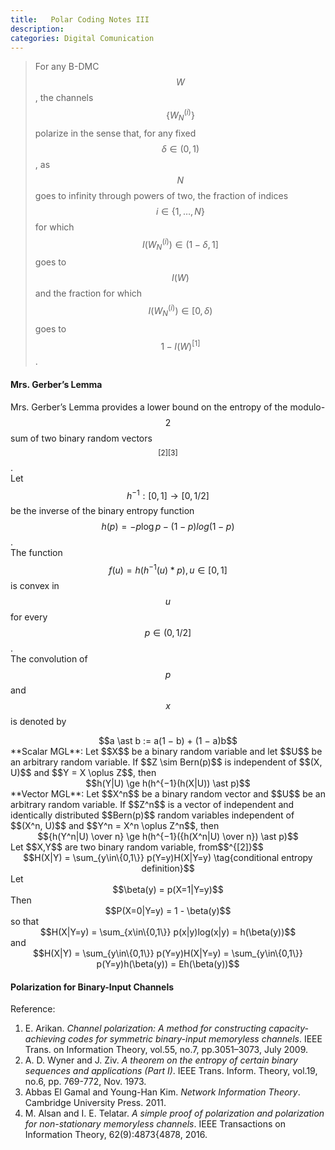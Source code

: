 ```yaml
---
title:   Polar Coding Notes III
description: 
categories: Digital Comunication
---
```


>  For any B-DMC $$W$$, the channels $$\{W_N^{(i)}\}$$ polarize in the sense that, for any fixed $$\delta \in (0, 1)$$, as $$N$$ goes to infinity through powers of two, the fraction of indices $$i \in \{1, \dots, N\}$$ for which $$I(W_N^{(i)}) \in (1 − \delta, 1]$$ goes to $$I(W)$$ and the fraction for which $$I(W_N^{(i)}) \in [0, \delta)$$ goes to $$1−I(W)^{[1]}$$.
  
#### **Mrs. Gerber’s Lemma**  
Mrs. Gerber’s Lemma provides a lower bound on the entropy of the modulo-$$2$$ sum of two binary random vectors$$^{[2][3]}$$.  
Let $$h^{-1} : [0, 1] \to [0, 1/2]$$ be the inverse of the binary entropy function $$h(p) = -p\log p - (1-p)log(1-p)$$.  
The function $$f(u) = h(h^{-1}(u)\ast p), u \in [0,1]$$ is convex in $$u$$ for every $$p \in (0,1/2]$$.  
The convolution of $$p$$ and $$x$$ is denoted by  
<center>$$a \ast b := a(1 − b) + (1 − a)b$$</center>  
**Scalar MGL**: Let $$X$$ be a binary random variable and let $$U$$ be an arbitrary random variable. If $$Z \sim Bern(p)$$ is independent of $$(X, U)$$ and $$Y = X \oplus Z$$, then
<center>$$h(Y|U) \ge h(h^{−1}(h(X|U)) \ast p)$$</center> 
**Vector MGL**: Let $$X^n$$ be a binary random vector and $$U$$ be an arbitrary random variable. If $$Z^n$$ is a vector of independent and identically distributed $$Bern(p)$$ random variables independent of $$(X^n, U)$$ and $$Y^n = X^n \oplus Z^n$$, then  
<center>$${h(Y^n|U) \over n} \ge h(h^{−1}({h(X^n|U) \over n}) \ast p)$$</center>  
Let $$X,Y$$ are two binary random variable, from$$^{[2]}$$  
<center>$$H(X|Y) = \sum_{y\in\{0,1\}} p(Y=y)H(X|Y=y) \tag{conditional entropy definition}$$</center>  
Let  
<center>$$\beta(y) = p(X=1|Y=y)$$</center>  
Then  
<center>$$P(X=0|Y=y) = 1 - \beta(y)$$</center>  
so that  
<center>$$H(X|Y=y) = \sum_{x\in\{0,1\}} p(x|y)log(x|y) = h(\beta(y))$$</center>  
and  
<center>$$H(X|Y) = \sum_{y\in\{0,1\}} p(Y=y)H(X|Y=y) = \sum_{y\in\{0,1\}} p(Y=y)h(\beta(y)) = Eh(\beta(y))$$</center>  
 

#### **Polarization for Binary-Input Channels**  



Reference:  
1. E. Arikan. *Channel polarization: A method for constructing capacity-achieving codes for symmetric binary-input memoryless channels*. IEEE Trans. on Information Theory, vol.55, no.7, pp.3051–3073, July 2009.  
2. A. D. Wyner and J. Ziv. *A theorem on the entropy of certain binary sequences and applications (Part I)*. IEEE Trans. Inform. Theory, vol.19, no.6, pp. 769-772, Nov. 1973.  
3. Abbas El Gamal and Young-Han Kim. *Network Information Theory*. Cambridge University Press. 2011.  
4. M. Alsan and I. E. Telatar. *A simple proof of polarization and polarization for non-stationary memoryless channels*. IEEE Transactions on Information Theory, 62(9):4873{4878, 2016.


